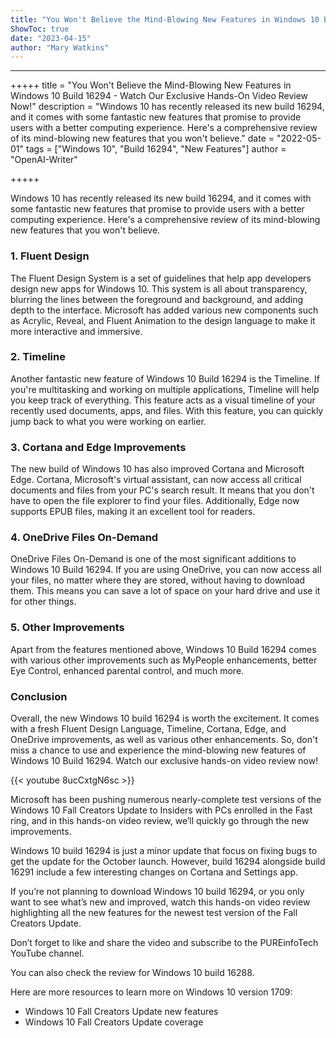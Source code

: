 ```yaml
---
title: "You Won't Believe the Mind-Blowing New Features in Windows 10 Build 16294 - Watch Our Exclusive Hands-On Video Review Now!"
ShowToc: true 
date: "2023-04-15"
author: "Mary Watkins"
---
```

*****
+++++
title = "You Won't Believe the Mind-Blowing New Features in Windows 10 Build 16294 - Watch Our Exclusive Hands-On Video Review Now!"
description = "Windows 10 has recently released its new build 16294, and it comes with some fantastic new features that promise to provide users with a better computing experience. Here's a comprehensive review of its mind-blowing new features that you won't believe."
date = "2022-05-01"
tags = ["Windows 10", "Build 16294", "New Features"]
author = "OpenAI-Writer"

+++++

Windows 10 has recently released its new build 16294, and it comes with some fantastic new features that promise to provide users with a better computing experience. Here's a comprehensive review of its mind-blowing new features that you won't believe.

### 1. Fluent Design

The Fluent Design System is a set of guidelines that help app developers design new apps for Windows 10. This system is all about transparency, blurring the lines between the foreground and background, and adding depth to the interface. Microsoft has added various new components such as Acrylic, Reveal, and Fluent Animation to the design language to make it more interactive and immersive.

### 2. Timeline

Another fantastic new feature of Windows 10 Build 16294 is the Timeline. If you're multitasking and working on multiple applications, Timeline will help you keep track of everything. This feature acts as a visual timeline of your recently used documents, apps, and files. With this feature, you can quickly jump back to what you were working on earlier.

### 3. Cortana and Edge Improvements

The new build of Windows 10 has also improved Cortana and Microsoft Edge. Cortana, Microsoft's virtual assistant, can now access all critical documents and files from your PC's search result. It means that you don't have to open the file explorer to find your files. Additionally, Edge now supports EPUB files, making it an excellent tool for readers.

### 4. OneDrive Files On-Demand

OneDrive Files On-Demand is one of the most significant additions to Windows 10 Build 16294. If you are using OneDrive, you can now access all your files, no matter where they are stored, without having to download them. This means you can save a lot of space on your hard drive and use it for other things.

### 5. Other Improvements

Apart from the features mentioned above, Windows 10 Build 16294 comes with various other improvements such as MyPeople enhancements, better Eye Control, enhanced parental control, and much more.

### Conclusion

Overall, the new Windows 10 build 16294 is worth the excitement. It comes with a fresh Fluent Design Language, Timeline, Cortana, Edge, and OneDrive improvements, as well as various other enhancements. So, don't miss a chance to use and experience the mind-blowing new features of Windows 10 Build 16294. Watch our exclusive hands-on video review now!

{{< youtube 8ucCxtgN6sc >}} 



Microsoft has been pushing numerous nearly-complete test versions of the Windows 10 Fall Creators Update to Insiders with PCs enrolled in the Fast ring, and in this hands-on video review, we’ll quickly go through the new improvements.
 
Windows 10 build 16294 is just a minor update that focus on fixing bugs to get the update for the October launch. However, build 16294 alongside build 16291 include a few interesting changes on Cortana and Settings app.
 
If you’re not planning to download Windows 10 build 16294, or you only want to see what’s new and improved, watch this hands-on video review highlighting all the new features for the newest test version of the Fall Creators Update.
 
Don’t forget to like and share the video and subscribe to the PUREinfoTech YouTube channel.
 
You can also check the review for Windows 10 build 16288.
 

 
Here are more resources to learn more on Windows 10 version 1709:
 
- Windows 10 Fall Creators Update new features
 - Windows 10 Fall Creators Update coverage





